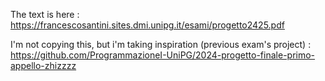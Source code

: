 The text is here : https://francescosantini.sites.dmi.unipg.it/esami/progetto2425.pdf

I'm not copying this, but i'm taking inspiration (previous exam's project) : https://github.com/ProgrammazioneI-UniPG/2024-progetto-finale-primo-appello-zhizzzz
